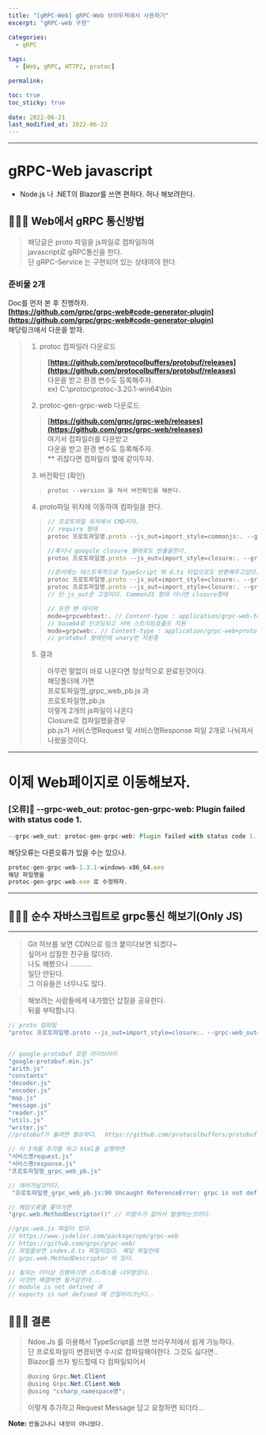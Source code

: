 ```yaml
---
title: "[gRPC-Web] gRPC-Web 브라우져에서 사용하기"
excerpt: "gRPC-web 구현"

categories:
  - gRPC
  
tags:
  - [Web, gRPC, HTTP2, protoc]

permalink: 

toc: true
toc_sticky: true
 
date: 2022-06-21
last_modified_at: 2022-06-22
---
```


---

# gRPC-Web javascript

 - Node.js 나 .NET의 Blazor를 쓰면 편하다. 허나 해보려한다.

## 🤷🏻‍♀️ Web에서 gRPC 통신방법

> 해당글은 proto 파일을 js파일로 컴파일하여 <br>
> javascript로 gRPC통신을 한다. <br>
> 단 gRPC-Service 는 구현되어 있는 상태여야 한다.<br>

### 준비물 2개

Doc를 먼저 본 후 진행하자.   <br>
**[https://github.com/grpc/grpc-web#code-generator-plugin](https://github.com/grpc/grpc-web#code-generator-plugin)** <br>
해당링크에서 다운을 받자. <br>

> 1. protoc 컴파일러 다운로드   <br>
>> **[https://github.com/protocolbuffers/protobuf/releases](https://github.com/protocolbuffers/protobuf/releases)**    <br>
>> 다운을 받고 환경 변수도 등록해주자. <br>
>> ex) C:\protoc\protoc-3.20.1-win64\bin <br>
> 2. protoc-gen-grpc-web 다운로드   <br>
>> **[https://github.com/grpc/grpc-web/releases](https://github.com/grpc/grpc-web/releases)**  <br>
>> 여기서 컴파일러를 다운받고 <br>
>> 다운을 받고 환경 변수도 등록해주자.  <br>
>> ** 귀찮다면 컴파일러 옆에 같이두자.  <br>
> 3. 버전확인 (확인)
>> ```js
>> protoc --version 을 쳐서 버전확인을 해본다.
>> ```
> 4. proto파일 위치에 이동하여 컴파일을 한다.
>> ```js
>> // 프로토파일 위치에서 CMD키자.
>> // require 형태
>> protoc 프로토파일명.proto --js_out=import_style=commonjs:. --grpc-web_out=import_style=commonjs,mode=grpcwebtext:.
>> ```
>> ```js
>> //혹시나 googole closure 형태로도 반출을한다.
>> protoc 프로토파일명.proto --js_out=import_style=closure:. --grpc-web_out=import_style=closure,mode=grpcwebtext:.
>> ```
>> ```js
>> //문서에는 테스트목적으로 TypeScript 와 d.ts 타입으로도 반환해주고있다. 
>> protoc 프로토파일명.proto --js_out=import_style=closure:. --grpc-web_out=import_style=commonjs+dts,mode=grpcwebtext:.
>> protoc 프로토파일명.proto --js_out=import_style=closure:. --grpc-web_out=import_style=typescript,mode=grpcwebtext:.
>> // 단 js_out은 고정이다. CommonJS 형태 아니면 closure형태
>> ```
>> ```js
>> // 또한 맨 마지막
>> mode=grpcwebtext:. // Content-type : application/grpc-web-text 형태
>> // base64로 인코딩되고 서버 스트리밍호출도 지원
>> mode=grpcweb:. // Content-type : application/grpc-web+proto 형태
>> // protobuf 형태인데 unary만 지원중
>> ```
> 5. 결과
>> 아무런 말없이 바로 나온다면 정상적으로 완료된것이다.  <br>
>> 해당폴더에 가면   <br>
>> 프로토파일명_grpc_web_pb.js 과  <br>
>> 프로토파일명_pb.js  <br>
>> 이렇게 2개의 js파일이 나온다  <br>
>> Closure로 컴파일했을경우   <br>
>> pb.js가 서비스명Request 및 서비스명Response 파일 2개로 나눠져서 나왔을것이다.  <br>


---

<h1>이제 Web페이지로 이동해보자.</h1>

### [오류]😬 --grpc-web_out: protoc-gen-grpc-web: Plugin failed with status code 1.

```js
--grpc-web_out: protoc-gen-grpc-web: Plugin failed with status code 1.
``` 

해당오류는 다른오류가 있을 수는 있으나.

```js
protoc-gen-grpc-web-1.3.1-windows-x86_64.exe
해당 파일명을
protoc-gen-grpc-web.exe 로 수정하자.
```

---

## 🤷🏻‍♀️ 순수 자바스크립트로 grpc통신 해보기(Only JS)

---

> Git 허브를 보면 CDN으로 링크 붙이다보면 되겠다~   <br>
> 싶어서 삽질한 친구들 많더라.  <br>
> 나도 해봤으나 ...........  <br>
> 일단 안된다.  <br>
> 그 이유들은 너무나도 많다.  <br>

> 해보려는 사람들에게 내가했던 삽질을 공유한다.  <br>
> 뒤를 부탁합니다.

```js
// proto 컴파일
"protoc 프로토파일명.proto --js_out=import_style=closure:. --grpc-web_out=import_style=closure,mode=grpcwebtext:."


// google-protobuf 포함 라이브러리
"google-protobuf.min.js"
"arith.js"
"constants"
"decoder.js"
"encoder.js"
"map.js"
"message.js"
"reader.js"
"utils.js"
"writer.js"
//protobuf가 돌려면 필요하다.  https://github.com/protocolbuffers/protobuf-javascript

// 이 3개를 추가를 하고 html를 실행하면
"서비스명request.js"
"서비스명response.js"
"프로토파일명_grpc_web_pb.js"

// 에러가날것이다. 
 "프로토파일명_grpc_web_pb.js:90 Uncaught ReferenceError: grpc is not defined"

// 해당오류를 쫒아가면
"grpc.web.MethodDescriptor()" // 이함수가 없어서 발생하는것이다.

//grpc-web.js 파일이 있다. 
// https://www.jsdelivr.com/package/npm/grpc-web
// https://github.com/grpc/grpc-web/
// 파일을보면 index.d.ts 파일이있다. 해당 파일안에
// grpc.web.MethodDescriptor 이 있다. 

// 필자는 더이상 진행하기엔 스트레스를 너무받았다..
// 이것만 해결하면 될거같은데...
// module is not defined 과
// exports is not defined 에 진절머리가난다..
```

## 🤷🏻‍♀️ 결론

> Ndoe.Js 를 이용해서 TypeScript를 쓰면 브라우저에서 쉽게 가능하다.   <br>
> 단 프로토파일이 변경되면 수시로 컴파일해야한다. 그것도 싫다면..  <br>
> Blazor를 쓰자 빌드할때 다 컴파일되어서   <br>
> ```csharp
> @using Grpc.Net.Client
> @using Grpc.Net.Client.Web
> @using "csharp_namespace명";
> ```
> 이렇게 추가하고 Request Message 담고 요청하면 되더라...



**Note:** `만들고나니 내것이 아니었다.` 